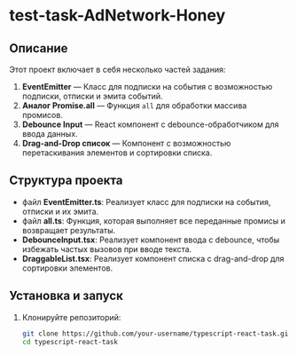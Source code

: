 # test-task-AdNetwork-Honey

## Описание

Этот проект включает в себя несколько частей задания:

1. **EventEmitter** — Класс для подписки на события с возможностью подписки, отписки и эмита событий.
2. **Аналог Promise.all** — Функция `all` для обработки массива промисов.
3. **Debounce Input** — React компонент с debounce-обработчиком для ввода данных.
4. **Drag-and-Drop список** — Компонент с возможностью перетаскивания элементов и сортировки списка.

## Структура проекта

- файл **EventEmitter.ts**: Реализует класс для подписки на события, отписки и их эмита.
- файл **all.ts**: Функция, которая выполняет все переданные промисы и возвращает результаты.
- **DebounceInput.tsx**: Реализует компонент ввода с debounce, чтобы избежать частых вызовов при вводе текста.
- **DraggableList.tsx**: Реализует компонент списка с drag-and-drop для сортировки элементов.

## Установка и запуск

1. Клонируйте репозиторий:

   ```bash
   git clone https://github.com/your-username/typescript-react-task.git
   cd typescript-react-task
